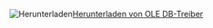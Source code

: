 ![Herunterladen](../ssdt/media/download.png)[Herunterladen von OLE DB-Treiber](../connect/oledb/download-oledb-driver-for-sql-server.md)
